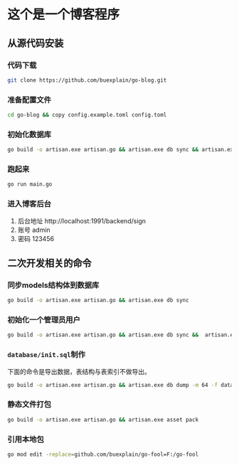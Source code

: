 # 这个是一个博客程序

## 从源代码安装

### 代码下载
```bash
git clone https://github.com/buexplain/go-blog.git
```

### 准备配置文件
```bash
cd go-blog && copy config.example.toml config.toml
```

### 初始化数据库
```bash
go build -o artisan.exe artisan.go && artisan.exe db sync && artisan.exe db import -f database/init.sql
```

### 跑起来
```bash
go run main.go
```

### 进入博客后台
1. 后台地址 http://localhost:1991/backend/sign
2. 账号 admin
3. 密码 123456

## 二次开发相关的命令

### 同步models结构体到数据库
```bash
go build -o artisan.exe artisan.go && artisan.exe db sync
```

### 初始化一个管理员用户
```bash
go build -o artisan.exe artisan.go && artisan.exe db sync &&  artisan.exe db addAdmin -a admin -p 123456
```

### `database/init.sql`制作
下面的命令是导出数据，表结构与表索引不做导出。
```bash
go build -o artisan.exe artisan.go && artisan.exe db dump -m 64 -f database/init.sql
```

### 静态文件打包
```bash
go build -o artisan.exe artisan.go && artisan.exe asset pack
```

### 引用本地包
```bash
go mod edit -replace=github.com/buexplain/go-fool=F:/go-fool
```
